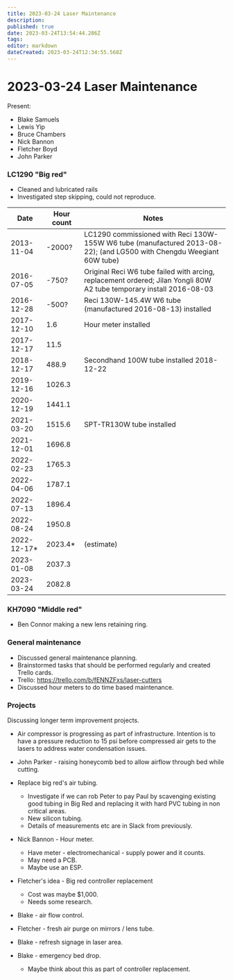 ```yaml
---
title: 2023-03-24 Laser Maintenance
description: 
published: true
date: 2023-03-24T13:54:44.286Z
tags: 
editor: markdown
dateCreated: 2023-03-24T12:34:55.568Z
---
```


# 2023-03-24 Laser Maintenance

Present:
* Blake Samuels 
* Lewis Yip
* Bruce Chambers
* Nick Bannon
* Fletcher Boyd
* John Parker

### LC1290 "Big red"
* Cleaned and lubricated rails
* Investigated step skipping, could not reproduce.

| Date       | Hour count | Notes |
|------------|------------|-----------------------------------------------------------------------------------------------------------------------|
| 2013-11-04 | -2000?     | LC1290 commissioned with Reci 130W-155W W6 tube (manufactured 2013-08-22); (and LG500 with Chengdu Weegiant 60W tube) |
| 2016-07-05 | -750?      | Original Reci W6 tube failed with arcing, replacement ordered; Jilan Yongli 80W A2 tube temporary install 2016-08-03  |
| 2016-12-28 | -500?      | Reci 130W-145.4W W6 tube (manufactured 2016-08-13) installed |
| 2017-12-10 | 1.6        | Hour meter installed |
| 2017-12-17 | 11.5       | |
| 2018-12-17 | 488.9      | Secondhand 100W tube installed 2018-12-22 |
| 2019-12-16 | 1026.3     | |
| 2020-12-19 | 1441.1     | |
| 2021-03-20 | 1515.6     | SPT-TR130W tube installed |
| 2021-12-01 | 1696.8     | |
| 2022-02-23 | 1765.3     | |
| 2022-04-06 | 1787.1     | |
| 2022-07-13 | 1896.4     | |
| 2022-08-24 | 1950.8     | |
| 2022-12-17* | 2023.4*    | (estimate) |
| 2023-01-08 | 2037.3     | |
| 2023-03-24 | 2082.8     | |

### KH7090 "Middle red"
* Ben Connor making a new lens retaining ring.

### General maintenance

* Discussed general maintenance planning.
* Brainstormed tasks that should be performed regularly and created Trello cards.
* Trello: https://trello.com/b/fENNZFxs/laser-cutters
* Discussed hour meters to do time based maintenance.

### Projects

Discussing longer term improvement projects.

* Air compressor is progressing as part of infrastructure. Intention is to have a pressure reduction to 15 psi before compressed air gets to the lasers to address water condensation issues.

* John Parker - raising honeycomb bed to allow airflow through bed while cutting.

* Replace big red's air tubing.
  * Investigate if we can rob Peter to pay Paul by scavenging existing good tubing in Big Red and replacing it with hard PVC tubing in non critical areas.
  * New silicon tubing.
  * Details of measurements etc are in Slack from previously.
  
* Nick Bannon - Hour meter.
  * Have meter - electromechanical - supply power and it counts.
  * May need a PCB.
  * Maybe use an ESP.
  
* Fletcher's idea - Big red controller replacement
  * Cost was maybe $1,000.
  * Needs some research.
  
* Blake - air flow control.

* Fletcher - fresh air purge on mirrors / lens tube.

* Blake - refresh signage in laser area.

* Blake - emergency bed drop.
  * Maybe think about this as part of controller replacement.